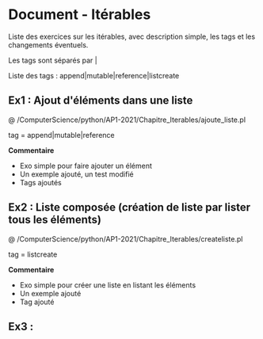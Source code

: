 # Document - Itérables

Liste des exercices sur les itérables, avec description simple, les tags et les changements éventuels.

Les tags sont séparés par |

Liste des tags : append|mutable|reference|listcreate

## Ex1 : Ajout d'éléments dans une liste

@ /ComputerScience/python/AP1-2021/Chapitre_Iterables/ajoute_liste.pl

tag = append|mutable|reference

**Commentaire**

- Exo simple pour faire ajouter un élément
- Un exemple ajouté, un test modifié
- Tags ajoutés

## Ex2 : Liste composée (création de liste par lister tous les éléments)

@ /ComputerScience/python/AP1-2021/Chapitre_Iterables/createliste.pl

tag = listcreate

**Commentaire**

- Exo simple pour créer une liste en listant les éléments
- Un exemple ajouté
- Tag ajouté

## Ex3 : 
